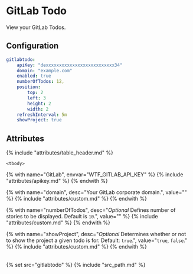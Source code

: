 # GitLab Todo

View your GitLab Todos.

## Configuration

```yaml
gitlabtodo:
    apiKey: "dexxxxxxxxxxxxxxxxxxxxxxxxxx34"
    domain: "example.com"
    enabled: true
    numberOfTodos: 12,
    position:
        top: 2
        left: 3
        height: 2
        width: 2
    refreshInterval: 5m
    showProject: true
```

## Attributes

<table>
    {% include "attributes/table_header.md" %}

    <tbody>
{% with name="GitLab", envvar="WTF_GITLAB_API_KEY" %}
            {% include "attributes/apikey.md" %}
        {% endwith %}

{% with name="domain", desc="Your GitLab corporate domain.", value="" %}
{% include "attributes/custom.md" %}
{% endwith %}

{% with name="numberOfTodos", desc="<em>Optional</em> Defines number of stories to be displayed. Default is <code>10</code>.", value="" %}
{% include "attributes/custom.md" %}
{% endwith %}

{% with name="showProject", desc="<em>Optional</em> Determines whether or not to show the project a given todo is for. Default: <code>true</code>.", value="<code>true</code>, <code>false</code>." %}
{% include "attributes/custom.md" %}
{% endwith %}
    </tbody>
</table>

{% set src="gitlabtodo" %}
{% include "src_path.md" %}
